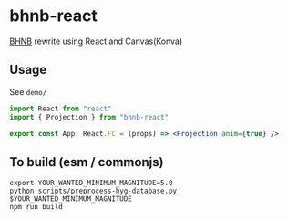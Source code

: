 # bhnb-react

[BHNB](https://github.com/pngwna/bhnb) rewrite using React and Canvas(Konva)

## Usage

See `demo/`

```jsx
import React from "react"
import { Projection } from "bhnb-react"

export const App: React.FC = (props) => <Projection anim={true} />
```

## To build (esm / commonjs)

```shell
export YOUR_WANTED_MINIMUM_MAGNITUDE=5.0
python scripts/preprocess-hyg-database.py $YOUR_WANTED_MINIMUM_MAGNITUDE
npm run build
```
